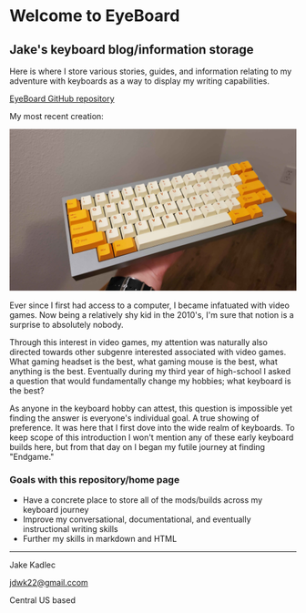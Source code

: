 # Welcome to EyeBoard

## Jake's keyboard blog/information storage

Here is where I store various stories, guides, and information relating to my adventure with keyboards as a way to display my writing capabilities.

[EyeBoard GitHub repository](https://github.com/JDWK22/EyeBoard)

My most recent creation:

![](/img/Typing.jpg)

Ever since I first had access to a computer, I became infatuated with video games. Now being a relatively shy kid in the 2010's, I'm sure that notion is a surprise to absolutely nobody.

Through this interest in video games, my attention was naturally also directed towards other subgenre interested associated with video games. What gaming headset is the best, what gaming mouse is the best, what anything is the best. Eventually during my third year of high-school I asked a question that would fundamentally change my hobbies; what keyboard is the best?

As anyone in the keyboard hobby can attest, this question is impossible yet finding the answer is everyone's individual goal. A true showing of preference. It was here that I first dove into the wide realm of keyboards. To keep scope of this introduction I won't mention any of these early keyboard builds here, but from that day on I began my futile journey at finding "Endgame."

### Goals with this repository/home page
* Have a concrete place to store all of the mods/builds across my keyboard journey
* Improve my conversational, documentational, and eventually instructional writing skills
* Further my skills in markdown and HTML

***

Jake Kadlec

jdwk22@gmail.ccom

Central US based